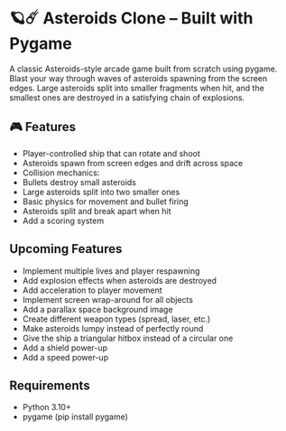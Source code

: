 # 🪐☄️ Asteroids Clone – Built with Pygame
A classic Asteroids-style arcade game built from scratch using pygame. Blast your way through waves of asteroids spawning from the screen edges. Large asteroids split into smaller fragments when hit, and the smallest ones are destroyed in a satisfying chain of explosions.

## 🎮 Features
- Player-controlled ship that can rotate and shoot
- Asteroids spawn from screen edges and drift across space
- Collision mechanics:
 - Bullets destroy small asteroids
 - Large asteroids split into two smaller ones
- Basic physics for movement and bullet firing
- Asteroids split and break apart when hit
- Add a scoring system

## Upcoming Features
- Implement multiple lives and player respawning
- Add explosion effects when asteroids are destroyed
- Add acceleration to player movement
- Implement screen wrap-around for all objects
- Add a parallax space background image
- Create different weapon types (spread, laser, etc.)
- Make asteroids lumpy instead of perfectly round
- Give the ship a triangular hitbox instead of a circular one
- Add a shield power-up
- Add a speed power-up

## Requirements
- Python 3.10+
- pygame (pip install pygame)